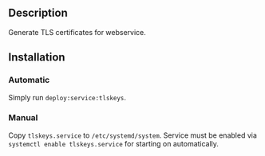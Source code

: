 ## Description

Generate TLS certificates for webservice.

## Installation

### Automatic

Simply run `deploy:service:tlskeys`.

### Manual
Copy `tlskeys.service` to `/etc/systemd/system`.
Service must be enabled via `systemctl enable tlskeys.service` for starting on automatically.
